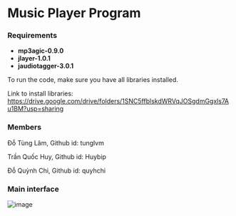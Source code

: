 # Music Player Program

### Requirements

- **mp3agic-0.9.0**
- **jlayer-1.0.1**
- **jaudiotagger-3.0.1** 

To run the code, make sure you have all libraries installed.

Link to install libraries: https://drive.google.com/drive/folders/1SNC5ffblskdWRVqJOSgdmGgxls7Au1BM?usp=sharing

### Members

Đỗ Tùng Lâm, Github id: tunglvm

Trần Quốc Huy, Github id: Huybip

Đỗ Quỳnh Chi, Github id: quyhchi

### Main interface

![image](https://github.com/user-attachments/assets/5f5faf5c-a123-4042-bd16-9907f4948cef)




